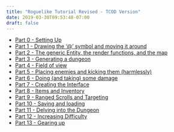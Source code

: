 ```yaml
---
title: "Roguelike Tutorial Revised - TCOD Version"
date: 2019-03-30T09:53:48-07:00
draft: false
---
```

  - [Part 0 - Setting Up](/tutorials/tcod/2019/part-0)
  - [Part 1 - Drawing the ‘@’ symbol and moving it
    around](/tutorials/tcod/2019/part-1)
  - [Part 2 - The generic Entity, the render functions, and the
    map](/tutorials/tcod/2019/part-2)
  - [Part 3 - Generating a dungeon](/tutorials/tcod/2019/part-3)
  - [Part 4 - Field of view](/tutorials/tcod/2019/part-4)
  - [Part 5 - Placing enemies and kicking them
    (harmlessly)](/tutorials/tcod/2019/part-5)
  - [Part 6 - Doing (and taking) some damage](/tutorials/tcod/2019/part-6)
  - [Part 7 - Creating the Interface](/tutorials/tcod/2019/part-7)
  - [Part 8 - Items and Inventory](/tutorials/tcod/2019/part-8)
  - [Part 9 - Ranged Scrolls and Targeting](/tutorials/tcod/2019/part-9)
  - [Part 10 - Saving and loading](/tutorials/tcod/2019/part-10)
  - [Part 11 - Delving into the Dungeon](/tutorials/tcod/2019/part-11)
  - [Part 12 - Increasing Difficulty](/tutorials/tcod/2019/part-12)
  - [Part 13 - Gearing up](/tutorials/tcod/2019/part-13)
